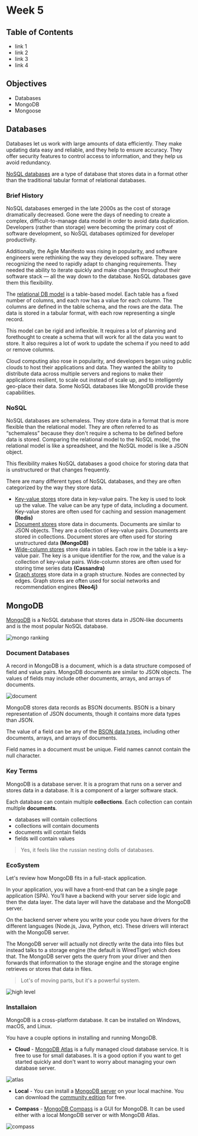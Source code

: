 # Week 5

## Table of Contents
  - link 1
  - link 2
  - link 3
  - link 4

## Objectives
- Databases
- MongoDB
- Mongoose


## Databases

Databases let us work with large amounts of data efficiently. They make updating data easy and reliable, and they help to ensure accuracy. 
They offer security features to control access to information, and they help us avoid redundancy.

[NoSQL databases](https://www.mongodb.com/nosql-explained) are a type of database that stores data in a format other than the traditional tabular format of relational databases.

### Brief History

NoSQL databases emerged in the late 2000s as the cost of storage dramatically decreased. Gone were the days of needing to create a complex, difficult-to-manage data model in order to avoid data duplication. Developers (rather than storage) were becoming the primary cost of software development, so NoSQL databases optimized for developer productivity.

Additionally, the Agile Manifesto was rising in popularity, and software engineers were rethinking the way they developed software. They were recognizing the need to rapidly adapt to changing requirements. They needed the ability to iterate quickly and make changes throughout their software stack — all the way down to the database. NoSQL databases gave them this flexibility.

The [relational DB model](https://www.ibm.com/topics/relational-databases) is a table-based model. Each table has a fixed number of columns, and each row has a value for each column. The columns are defined in the table schema, and the rows are the data. The data is stored in a tabular format, with each row representing a single record. 

This model can be rigid and inflexible. It requires a lot of planning and forethought to create a schema that will work for all the data you want to store. It also requires a lot of work to update the schema if you need to add or remove columns.

Cloud computing also rose in popularity, and developers began using public clouds to host their applications and data. They wanted the ability to distribute data across multiple servers and regions to make their applications resilient, to scale out instead of scale up, and to intelligently geo-place their data. Some NoSQL databases like MongoDB provide these capabilities.

### NoSQL

NoSQL databases are schemaless. They store data in a format that is more flexible than the relational model. They are often referred to as “schemaless” because they don't require a schema to be defined before data is stored.
Comparing the relational model to the NoSQL model, the relational model is like a spreadsheet, and the NoSQL model is like a JSON object.

This flexibility makes NoSQL databases a good choice for storing data that is unstructured or that changes frequently.

There are many different types of NoSQL databases, and they are often categorized by the way they store data.

  - [Key-value stores](https://redis.com/nosql/key-value-databases/) store data in key-value pairs. The key is used to look up the value. The value can be any type of data, including a document. Key-value stores are often used for caching and session management **(Redis)**
  - [Document stores](https://www.mongodb.com/document-databases) store data in documents. Documents are similar to JSON objects. They are a collection of key-value pairs. Documents are stored in collections. Document stores are often used for storing unstructured data **(MongoDB)**
  - [Wide-column stores](https://bi-insider.com/posts/apache-cassandra-nosql-database/) store data in tables. Each row in the table is a key-value pair. The key is a unique identifier for the row, and the value is a collection of key-value pairs. Wide-column stores are often used for storing time series data **(Cassandra)**
  - [Graph stores](https://neo4j.com/docs/getting-started/current/get-started-with-neo4j/graph-database/) store data in a graph structure. Nodes are connected by edges. Graph stores are often used for social networks and recommendation engines **(Neo4j)**


## MongoDB

[MongoDB](https://www.mongodb.com/) is a NoSQL database that stores data in JSON-like documents and is the most popular NoSQL database. 

![mongo ranking](images/ranking.png)

### Document Databases

A record in MongoDB is a document, which is a data structure composed of field and value pairs. MongoDB documents are similar to JSON objects. The values of fields may include other documents, arrays, and arrays of documents.

![document](images/document.png)

MongoDB stores data records as BSON documents. BSON is a binary representation of JSON documents, though it contains more data types than JSON.

The value of a field can be any of the [BSON data types](https://www.mongodb.com/docs/manual/reference/bson-types/), including other documents, arrays, and arrays of documents.

Field names in a document must be unique. Field names cannot contain the null character.

### Key Terms

MongoDB is a database server. It is a program that runs on a server and stores data in a database. It is a component of a larger software stack.

Each database can contain multiple **collections**. Each collection can contain multiple **documents**.

  - databases will contain collections
  - collections will contain documents
  - documents will contain fields
  - fields will contain values 

>Yes, it feels like the russian nesting dolls of databases. 

### EcoSystem

Let's review how MongoDB fits in a full-stack application.

In your application, you will have a front-end that can be a single page application (SPA). You’ll have a backend with your server side logic and then the data layer. The data layer will have the database and the MongoDB server.

On the backend server where you write your code you have drivers for the different languages (Node.js, Java, Python, etc). These drivers will interact with the MongoDB server.

The MongoDB server will actually not directly write the data into files but instead talks to a storage engine (the default is WiredTiger) which does that. The MongoDB server gets the query from your driver and then forwards that information to the storage engine and the storage engine retrieves or stores that data in files.

>Lot's of moving parts, but it's a powerful system.

![high level](images/high-level.png)

### Installaion

MongoDB is a cross-platform database. It can be installed on Windows, macOS, and Linux.

You have a couple options in installing and running MongoDB.

  - **Cloud** - [MongoDB Atlas](https://www.mongodb.com/cloud/atlas) is a fully managed cloud database service. It is free to use for small databases. It is a good option if you want to get started quickly and don't want to worry about managing your own database server.

  ![atlas](images/atlas.png)

  - **Local** - You can install a [MongoDB server](https://www.mongodb.com/docs/manual/administration/install-community/) on your local machine. You can download the [community edition](https://www.mongodb.com/download-center/community) for free. 

  - **Compass** - [MongoDB Compass](https://www.mongodb.com/products/compass) is a GUI for MongoDB. It can be used either with a local MongoDB server or with MongoDB Atlas. 

  ![compass](images/compass.png)